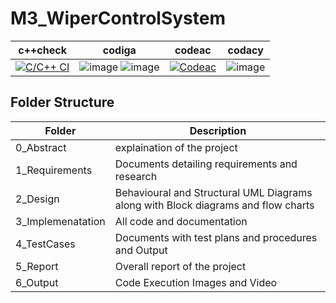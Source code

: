 # M3_WiperControlSystem



|c++check|codiga|codeac|codacy|
---|---|---|---|
|[![C/C++ CI](https://github.com/SreeLikitha/M2_TemperatureMonitoringSystem/actions/workflows/c-build.yml/badge.svg)](https://github.com/SreeLikitha/M2_TemperatureMonitoringSystem/actions/workflows/c-build.yml) |![image](https://user-images.githubusercontent.com/101239044/168314106-36551d1d-5955-44c0-a945-a34e7020dbea.png) ![image](https://user-images.githubusercontent.com/101239044/168314195-4feac4bb-ace0-41c7-8999-9d6bb328959e.png)|[![Codeac](https://static.codeac.io/badges/2-491386982.svg "Codeac")](https://app.codeac.io/github/SreeLikitha/M3_WiperControlSystem)|![image](https://user-images.githubusercontent.com/101239044/168314465-7b44a837-0f4d-4398-bb2d-6aa5430206a5.png)


## **Folder Structure**

<html>
<body>
<!--StartFragment-->

Folder | Description
-- | --
0_Abstract | explaination of the project
1_Requirements | Documents detailing requirements and research
2_Design | Behavioural and Structural UML Diagrams along with Block diagrams and flow charts
3_Implemenatation | All code and documentation
4_TestCases | Documents with test plans and procedures and Output
5_Report | Overall report of the project
6_Output | Code Execution Images and Video

<!--EndFragment-->
</body>
</html>